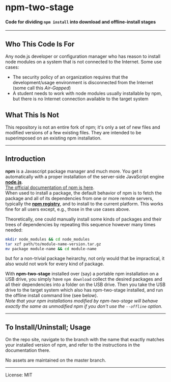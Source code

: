 # npm-two-stage
#### Code for dividing `npm install` into download and offline-install stages

_________________________

## Who This Code Is For
Any node.js developer or configuration manager who has reason to install
node modules on a system that is not connected to the Internet. Some use cases:
- The security policy of an organization requires that the development/usage
 environment is disconnected from the Internet (some call this _Air-Gapped_)
- A student needs to work with node modules usually installable by npm, but
 there is no Internet connection available to the target system

## What This Is Not
This repository is not an entire fork of npm; it's only a set of new files and
modified versions of a few existing files. They are intended to be superimposed
on an existing npm installation.
_________________________

## Introduction
**npm** is a Javascript package manager and much more. You get it automatically
with a proper installation of the server-side JavaScript engine
**[node.js](http://nodejs.org/download/)**.  
[The official documentation of npm is here](https://docs.npmjs.com/).  
When used to install a package, the default behavior of npm is to fetch the
package and all of its dependencies from one or more remote servers, typically
the **[npm registry](https://docs.npmjs.com/misc/registry)**, and to install to
the current platform. This works fine for all users except, e.g., those in the
use cases above.  

Theoretically, one could manually install some kinds of packages and their trees
of dependencies by repeating this sequence however many times needed:
```sh
mkdir node_modules && cd node_modules
tar xzf path/to/module-name-version.tar.gz
mv package module-name && cd module-name
```
but for a non-trivial package heirarchy, not only would that be impractical,
it also would not work for every kind of package.  

With **npm-two-stage** installed over (say) a portable npm installation on a USB
drive, you simply have `npm download` collect the desired packages and all their
dependencies into a folder on the USB drive. Then you take the USB drive to the
target system which also has npm-two-stage installed, and run the offline install
command line (see below).  
_Note that your npm installations modified by npm-two-stage will behave exactly
the same as unmodified npm if you don't use the `--offline` option._
_________________________

## To Install/Uninstall; Usage
On the repo site, navigate to the branch with the name that exactly matches your installed version of npm, and refer to the instructions in the documentation there.

No assets are maintained on the master branch.
        
_________________________

License: MIT

